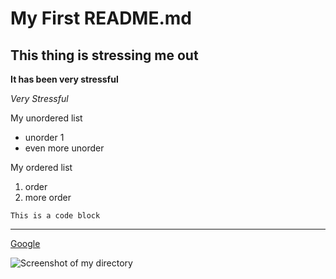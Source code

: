 # My First README.md
## This thing is stressing me out

**It has been very stressful**

*Very Stressful*

My unordered list
- unorder 1
- even more unorder

My ordered list
1. order
2. more order 

```This is a code block```

---

[Google](google.com)

![Screenshot of my directory](./images/screenshot-1.png)
